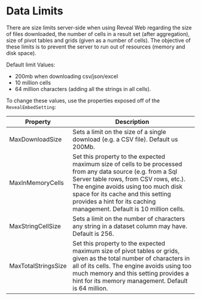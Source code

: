 # Data Limits

There are size limits server-side when using Reveal Web regarding the size of files downloaded, the number of cells in a result set (after aggregation), size of pivot tables and grids (given as a number of cells).
The objective of these limits is to prevent the server to run out of resources (memory and disk space).

Default limit Values:

-	200mb when downloading csv/json/excel
-	10 million cells
-	64 million characters (adding all the strings in all cells).

To change these values, use the properties exposed off of the `RevealEmbedSetting`:

| Property | Description  |  
|---|---|
|  MaxDownloadSize  | Sets a limit on the size of a single download (e.g. a CSV file). Default us 200Mb. |
|  MaxInMemoryCells | Set this property to the expected maximum size of cells to be processed from any data source (e.g. from a Sql Server table rows, from CSV rows, etc.). The engine avoids using too much disk space for its cache and this setting provides a hint for its caching management. Default is 10 million cells.  |
|  MaxStringCellSize |  Sets a limit on the number of characters any string in a dataset column may have. Default is 256. |
|  MaxTotalStringsSize | Set this property to the expected maximum size of pivot tables or grids, given as the total number of characters in all of its cells. The engine avoids using too much memory and this setting provides a hint for its memory management. Default is 64 million. |
